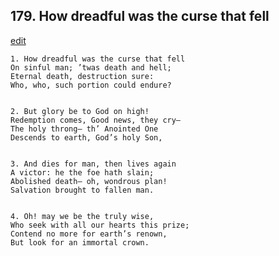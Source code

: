 
## 179.  How dreadful was the curse that fell
[edit](https://docs.google.com/document/d/1N9R_gmS6Hd%2Dffz6PcVVq0td9v%2DcjJSx3/edit?mode=html)



    1. How dreadful was the curse that fell
    On sinful man; ’twas death and hell;
    Eternal death, destruction sure:
    Who, who, such portion could endure?


    2. But glory be to God on high!
    Redemption comes, Good news, they cry—
    The holy throng— th’ Anointed One
    Descends to earth, God’s holy Son,


    3. And dies for man, then lives again
    A victor: he the foe hath slain;
    Abolished death— oh, wondrous plan!
    Salvation brought to fallen man.


    4. Oh! may we be the truly wise,
    Who seek with all our hearts this prize;
    Contend no more for earth’s renown,
    But look for an immortal crown.
